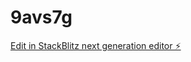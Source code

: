# 9avs7g

[Edit in StackBlitz next generation editor ⚡️](https://stackblitz.com/~/github.com/archubbuck/9avs7g)
